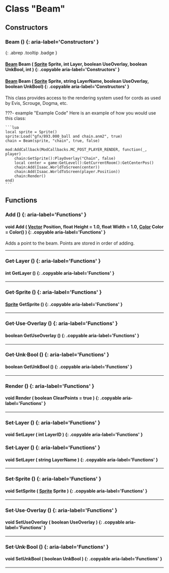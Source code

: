 # Class "Beam"
## Constructors
### Beam () {: aria-label='Constructors' }
[ ](#){: .abrep .tooltip .badge }
#### [Beam](Beam.md) Beam ( [Sprite](Sprite.md) Sprite, int Layer, boolean UseOverlay, boolean UnkBool, int ) {: .copyable aria-label='Constructors' }
#### [Beam](Beam.md) Beam ( [Sprite](Sprite.md) Sprite, string LayerName, boolean UseOverlay, boolean UnkBool) {: .copyable aria-label='Constructors' }

This class provides access to the rendering system used for cords as used by Evis, Scrouge, Dogma, etc.



???- example "Example Code"
	Here is an example of how you would use this class:

    ```lua
	local sprite = Sprite()
	sprite:Load("gfx/893.000_ball and chain.anm2", true)
	chain = Beam(sprite, "chain", true, false)
	
	mod:AddCallback(ModCallbacks.MC_POST_PLAYER_RENDER, function(_, player)
		chain:GetSprite():PlayOverlay("Chain", false)
		local center = game:GetLevel():GetCurrentRoom():GetCenterPos()
		chain:Add(Isaac.WorldToScreen(center))
		chain:Add(Isaac.WorldToScreen(player.Position))
		chain:Render()
	end)
    ```

## Functions

### Add () {: aria-label='Functions' }
#### void Add ( [Vector](Vector.md) Position, float Height = 1.0, float Width = 1.0, [Color](Color.md) Color = Color() ) {: .copyable aria-label='Functions' }   
Adds a point to the beam. Points are stored in order of adding.

___
### Get·Layer () {: aria-label='Functions' }
#### int GetLayer () {: .copyable aria-label='Functions' }   

___
### Get·Sprite () {: aria-label='Functions' }
#### [Sprite](Sprite.md) GetSprite () {: .copyable aria-label='Functions' }   

___
### Get·Use·Overlay () {: aria-label='Functions' }
#### boolean GetUseOverlay () {: .copyable aria-label='Functions' }   

___
### Get·Unk·Bool () {: aria-label='Functions' }
#### boolean GetUnkBool () {: .copyable aria-label='Functions' }   

___

### Render () {: aria-label='Functions' }
#### void Render ( boolean ClearPoints = true ) {: .copyable aria-label='Functions' }

___
### Set·Layer () {: aria-label='Functions' }
#### void SetLayer ( int LayerID ) {: .copyable aria-label='Functions' }   
### Set·Layer () {: aria-label='Functions' }
#### void SetLayer ( string LayerName ) {: .copyable aria-label='Functions' }   
___
### Set·Sprite () {: aria-label='Functions' }
#### void SetSprite ( [Sprite](Sprite.md) Sprite ) {: .copyable aria-label='Functions' }   

___
### Set·Use·Overlay () {: aria-label='Functions' }
#### void SetUseOverlay ( boolean UseOverlay ) {: .copyable aria-label='Functions' }   

___
### Set·Unk·Bool () {: aria-label='Functions' }
#### void SetUnkBool ( boolean UnkBool ) {: .copyable aria-label='Functions' }   

___
